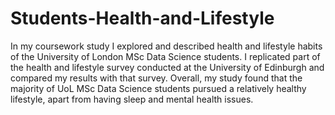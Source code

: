 # Students-Health-and-Lifestyle
In my coursework study I explored and described health and lifestyle habits of the University of London MSc Data Science students. I replicated part of the health and lifestyle survey conducted at the University of Edinburgh and compared my results with that survey. Overall, my study found that the majority of UoL MSc Data Science students pursued a relatively healthy lifestyle, apart from having sleep and mental health issues.
